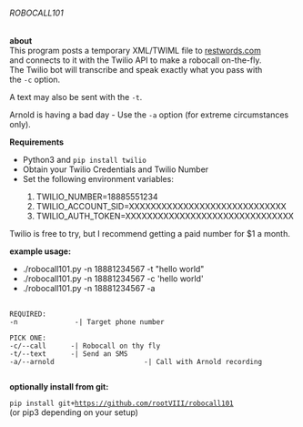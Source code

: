 ###### ROBOCALL101


<b>about</b><br>
This program posts a temporary XML/TWIML file to
<a href="https://www.restwords.com">restwords.com</a><br> and connects
to it with the Twilio API to make a robocall on-the-fly. <br>The Twilio
bot will transcribe and speak exactly what you pass with<br>the 
<code>-c</code> option.

A text may also be sent with the <code>-t</code>.

Arnold is having a bad day - Use the <code>-a</code> option
(for extreme circumstances only).



<b>Requirements</b><br>
<ul>
  <li>Python3 and <code>pip install twilio</code></li>
  <li>Obtain your Twilio Credentials and Twilio Number</li>
  <li>Set the following environment variables:</li>
    <ol>
      <li>TWILIO_NUMBER=18885551234</li>
      <li>TWILIO_ACCOUNT_SID=XXXXXXXXXXXXXXXXXXXXXXXXXXXXX</li>
      <li>TWILIO_AUTH_TOKEN=XXXXXXXXXXXXXXXXXXXXXXXXXXXXXXX</li>
    </ol>
</ul>

Twilio is free to try, but I recommend getting a paid number for $1 a month.



<b>example usage:</b><br>
<ul>
  <li>./robocall101.py -n 18881234567 -t "hello world"</li>
  <li>./robocall101.py -n 18881234567 -c 'hello world'</li>
  <li>./robocall101.py -n 18881234567 -a</li>
</ul>

<pre>
  <code>
REQUIRED:
-n <outgoing number>             -| Target phone number

PICK ONE:
-c/--call <text/string here>     -| Robocall on thy fly
-t/--text <text/string here>     -| Send an SMS
-a/--arnold                      -| Call with Arnold recording
  </code>
</pre>



<b>optionally install from git:</b><br>

<code>pip install git+https://github.com/rootVIII/robocall101</code><br>
(or pip3 depending on your setup)



  
